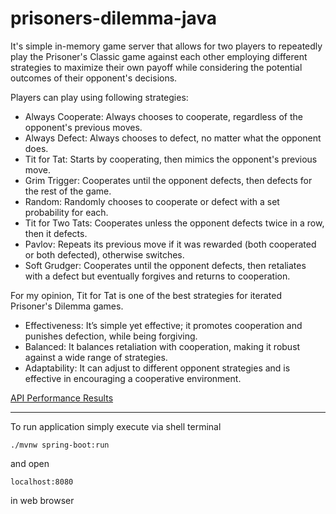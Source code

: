 # prisoners-dilemma-java

It's simple in-memory game server that allows for two players to repeatedly play the Prisoner's Classic game against 
each other employing different strategies to maximize their own payoff while considering the potential outcomes of their
opponent's decisions.

Players can play using following strategies:

- Always Cooperate: Always chooses to cooperate, regardless of the opponent's previous moves.
- Always Defect: Always chooses to defect, no matter what the opponent does.
- Tit for Tat: Starts by cooperating, then mimics the opponent's previous move.
- Grim Trigger: Cooperates until the opponent defects, then defects for the rest of the game.
- Random: Randomly chooses to cooperate or defect with a set probability for each.
- Tit for Two Tats: Cooperates unless the opponent defects twice in a row, then it defects.
- Pavlov: Repeats its previous move if it was rewarded (both cooperated or both defected), otherwise switches.
- Soft Grudger: Cooperates until the opponent defects, then retaliates with a defect but eventually forgives and returns
to cooperation.

For my opinion, Tit for Tat is one of the best strategies for iterated Prisoner's Dilemma games. 

- Effectiveness: It’s simple yet effective; it promotes cooperation and punishes defection, while being forgiving.
- Balanced: It balances retaliation with cooperation, making it robust against a wide range of strategies.
- Adaptability: It can adjust to different opponent strategies and is effective in encouraging a cooperative environment.

[API Performance Results](Prisoner's-Web-Server-Performance-Results.pdf)

---

To run application simply execute via shell terminal 
```shell
./mvnw spring-boot:run 
```
and open
```
localhost:8080
```
in web browser